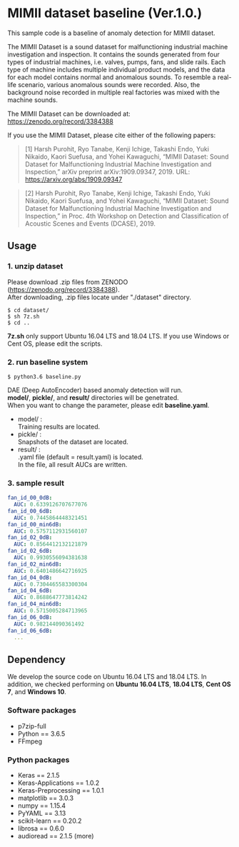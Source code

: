 # MIMII dataset baseline (Ver.1.0.)

This sample code is a baseline of anomaly detection for MIMII dataset.

The MIMII Dataset is a sound dataset for malfunctioning industrial machine investigation and inspection. It contains the sounds generated from four types of industrial machines, i.e. valves, pumps, fans, and slide rails. Each type of machine includes multiple individual product models, and the data for each model contains normal and anomalous sounds. To resemble a real-life scenario, various anomalous sounds were recorded. Also, the background noise recorded in multiple real factories was mixed with the machine sounds. 

The MIMII Dataset can be downloaded at: https://zenodo.org/record/3384388

If you use the MIMII Dataset, please cite either of the following papers:

> [1] Harsh Purohit, Ryo Tanabe, Kenji Ichige, Takashi Endo, Yuki Nikaido, Kaori Suefusa, and Yohei Kawaguchi, “MIMII Dataset: Sound Dataset for Malfunctioning Industrial Machine Investigation and Inspection,” arXiv preprint arXiv:1909.09347, 2019. URL: https://arxiv.org/abs/1909.09347

> [2] Harsh Purohit, Ryo Tanabe, Kenji Ichige, Takashi Endo, Yuki Nikaido, Kaori Suefusa, and Yohei Kawaguchi, “MIMII Dataset: Sound Dataset for Malfunctioning Industrial Machine Investigation and Inspection,” in Proc. 4th Workshop on Detection and Classification of Acoustic Scenes and Events (DCASE), 2019.

## Usage

### 1. unzip dataset

Please download .zip files from ZENODO (https://zenodo.org/record/3384388).  
After downloading, .zip files locate under "./dataset" directory.

```
$ cd dataset/
$ sh 7z.sh
$ cd ..
```

**7z.sh** only support Ubuntu 16.04 LTS and 18.04 LTS.
If you use Windows or Cent OS, please edit the scripts.

### 2. run baseline system

```
$ python3.6 baseline.py
```
DAE (Deep AutoEncoder) based anomaly detection will run.  
**model/**, **pickle/**, and **result/** directories will be genetrated.  
When you want to change the parameter, please edit **baseline.yaml**.

- model/ :  
	Training results are located.  
- pickle/ :  
  Snapshots of the dataset are located.  
- result/ :  
	.yaml file (default = result.yaml) is located.  
	In the file, all result AUCs are written.

### 3. sample result
```yaml  
fan_id_00_0dB:
  AUC: 0.6339126707677076
fan_id_00_6dB:
  AUC: 0.7445864448321451
fan_id_00_min6dB:
  AUC: 0.5757112931560107
fan_id_02_0dB:
  AUC: 0.8564412132121879
fan_id_02_6dB:
  AUC: 0.9930556094381638
fan_id_02_min6dB:
  AUC: 0.6401486642716925
fan_id_04_0dB:
  AUC: 0.7304465583300304
fan_id_04_6dB:
  AUC: 0.8688647773814242
fan_id_04_min6dB:
  AUC: 0.5715005284713965
fan_id_06_0dB:
  AUC: 0.982144090361492
fan_id_06_6dB:
  ...
```

## Dependency

We develop the source code on Ubuntu 16.04 LTS and 18.04 LTS.
In addition, we checked performing on **Ubuntu 16.04 LTS**, **18.04 LTS**, **Cent OS 7**, and **Windows 10**.

### Software packages
- p7zip-full
- Python == 3.6.5
- FFmpeg

### Python packages
- Keras                         == 2.1.5
- Keras-Applications            == 1.0.2
- Keras-Preprocessing           == 1.0.1
- matplotlib                    == 3.0.3
- numpy                         == 1.15.4
- PyYAML                        == 3.13
- scikit-learn                  == 0.20.2
- librosa                       == 0.6.0
- audioread                     == 2.1.5 (more)


